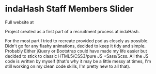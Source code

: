 # indaHash Staff Members Slider

Full website at

Project created as a first part of a recruitment process at indaHash.

For the most part I tried to recreate provided psd as closely as possible. Didn't go for any flashy animations, decided to keep it tidy and simple.
Probably Either jQuery or Bootstrap could have made my life easier but decided to stick to classic HTML5/CSS3/pure JS +Sass/Scss.
All the JS code is written by myself (that's why it may be a little messy at times, I'm still working on my clean code skills, I'm pretty new to all that).
